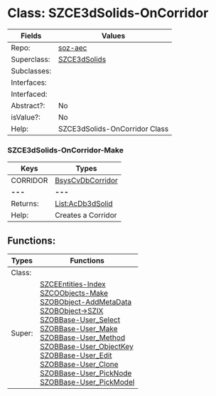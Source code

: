 
# Class:	SZCE3dSolids-OnCorridor

| Fields | Values |
| --------- | --------- |
| Repo: | [soz-aec](/repos/soz-aec.html) |
| Superclass: | [SZCE3dSolids](SZCE3dSolids.html) |
| Subclasses: |  |
| Interfaces: |  |
| Interfaced: |  |
| Abstract?: | No |
| isValue?: | No |
| Help: | SZCE3dSolids-OnCorridor Class |

### SZCE3dSolids-OnCorridor-Make

| Keys | Types |
| --------- | --------- |
| CORRIDOR | [BsysCvDbCorridor](BsysCvDbCorridor.html) |
| **---** | **---** |
| Returns: | [List:AcDb3dSolid](AcDb3dSolid.html) |
| Help: | Creates a Corridor |


## Functions:

| Types | Functions |
| --------- | --------- |
| Class: |  |
| Super: | [SZCEEntities-Index](SZCEEntities.html) <br> [SZCOObjects-Make](SZCOObjects.html) <br> [SZOBObject-AddMetaData](SZOBObject.html) <br> [SZOBObject->SZIX](SZOBObject.html) <br> [SZOBBase-User_Select](SZOBBase.html) <br> [SZOBBase-User_Make](SZOBBase.html) <br> [SZOBBase-User_Method](SZOBBase.html) <br> [SZOBBase-User_ObjectKey](SZOBBase.html) <br> [SZOBBase-User_Edit](SZOBBase.html) <br> [SZOBBase-User_Clone](SZOBBase.html) <br> [SZOBBase-User_PickNode](SZOBBase.html) <br> [SZOBBase-User_PickModel](SZOBBase.html) |


